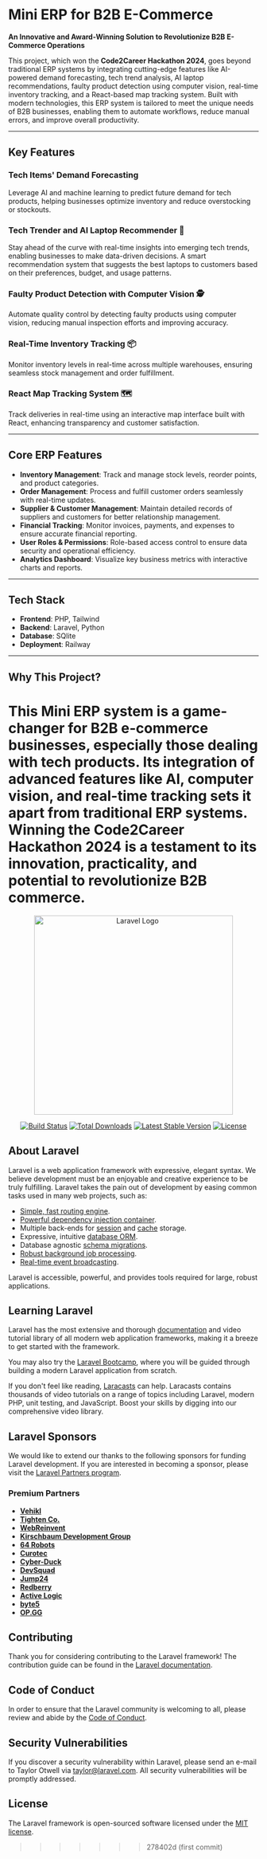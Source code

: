 
# Mini ERP for B2B E-Commerce  
**An Innovative and Award-Winning Solution to Revolutionize B2B E-Commerce Operations**  

This project, which won the **Code2Career Hackathon 2024**, goes beyond traditional ERP systems by integrating cutting-edge features like AI-powered demand forecasting, tech trend analysis, AI laptop recommendations, faulty product detection using computer vision, real-time inventory tracking, and a React-based map tracking system. Built with modern technologies, this ERP system is tailored to meet the unique needs of B2B businesses, enabling them to automate workflows, reduce manual errors, and improve overall productivity.

---

## Key Features  

### Tech Items' Demand Forecasting  
Leverage AI and machine learning to predict future demand for tech products, helping businesses optimize inventory and reduce overstocking or stockouts.  

### Tech Trender and AI Laptop Recommender 🤖
Stay ahead of the curve with real-time insights into emerging tech trends, enabling businesses to make data-driven decisions. A smart recommendation system that suggests the best laptops to customers based on their preferences, budget, and usage patterns. 

### Faulty Product Detection with Computer Vision 🕵️ 
Automate quality control by detecting faulty products using computer vision, reducing manual inspection efforts and improving accuracy.  

### Real-Time Inventory Tracking 📦 
Monitor inventory levels in real-time across multiple warehouses, ensuring seamless stock management and order fulfillment.  

### React Map Tracking System 🗺️
Track deliveries in real-time using an interactive map interface built with React, enhancing transparency and customer satisfaction.  

---

## Core ERP Features  

- **Inventory Management**: Track and manage stock levels, reorder points, and product categories.  
- **Order Management**: Process and fulfill customer orders seamlessly with real-time updates.  
- **Supplier & Customer Management**: Maintain detailed records of suppliers and customers for better relationship management.  
- **Financial Tracking**: Monitor invoices, payments, and expenses to ensure accurate financial reporting.  
- **User Roles & Permissions**: Role-based access control to ensure data security and operational efficiency.  
- **Analytics Dashboard**: Visualize key business metrics with interactive charts and reports.  

---

## Tech Stack  

- **Frontend**: PHP, Tailwind  
- **Backend**: Laravel, Python  
- **Database**: SQlite      
- **Deployment**: Railway  

---

## Why This Project?  
This Mini ERP system is a game-changer for B2B e-commerce businesses, especially those dealing with tech products. Its integration of advanced features like AI, computer vision, and real-time tracking sets it apart from traditional ERP systems. Winning the **Code2Career Hackathon 2024** is a testament to its innovation, practicality, and potential to revolutionize B2B commerce. 
=======
<p align="center"><a href="https://laravel.com" target="_blank"><img src="https://raw.githubusercontent.com/laravel/art/master/logo-lockup/5%20SVG/2%20CMYK/1%20Full%20Color/laravel-logolockup-cmyk-red.svg" width="400" alt="Laravel Logo"></a></p>

<p align="center">
<a href="https://github.com/laravel/framework/actions"><img src="https://github.com/laravel/framework/workflows/tests/badge.svg" alt="Build Status"></a>
<a href="https://packagist.org/packages/laravel/framework"><img src="https://img.shields.io/packagist/dt/laravel/framework" alt="Total Downloads"></a>
<a href="https://packagist.org/packages/laravel/framework"><img src="https://img.shields.io/packagist/v/laravel/framework" alt="Latest Stable Version"></a>
<a href="https://packagist.org/packages/laravel/framework"><img src="https://img.shields.io/packagist/l/laravel/framework" alt="License"></a>
</p>

## About Laravel

Laravel is a web application framework with expressive, elegant syntax. We believe development must be an enjoyable and creative experience to be truly fulfilling. Laravel takes the pain out of development by easing common tasks used in many web projects, such as:

- [Simple, fast routing engine](https://laravel.com/docs/routing).
- [Powerful dependency injection container](https://laravel.com/docs/container).
- Multiple back-ends for [session](https://laravel.com/docs/session) and [cache](https://laravel.com/docs/cache) storage.
- Expressive, intuitive [database ORM](https://laravel.com/docs/eloquent).
- Database agnostic [schema migrations](https://laravel.com/docs/migrations).
- [Robust background job processing](https://laravel.com/docs/queues).
- [Real-time event broadcasting](https://laravel.com/docs/broadcasting).

Laravel is accessible, powerful, and provides tools required for large, robust applications.

## Learning Laravel

Laravel has the most extensive and thorough [documentation](https://laravel.com/docs) and video tutorial library of all modern web application frameworks, making it a breeze to get started with the framework.

You may also try the [Laravel Bootcamp](https://bootcamp.laravel.com), where you will be guided through building a modern Laravel application from scratch.

If you don't feel like reading, [Laracasts](https://laracasts.com) can help. Laracasts contains thousands of video tutorials on a range of topics including Laravel, modern PHP, unit testing, and JavaScript. Boost your skills by digging into our comprehensive video library.

## Laravel Sponsors

We would like to extend our thanks to the following sponsors for funding Laravel development. If you are interested in becoming a sponsor, please visit the [Laravel Partners program](https://partners.laravel.com).

### Premium Partners

- **[Vehikl](https://vehikl.com/)**
- **[Tighten Co.](https://tighten.co)**
- **[WebReinvent](https://webreinvent.com/)**
- **[Kirschbaum Development Group](https://kirschbaumdevelopment.com)**
- **[64 Robots](https://64robots.com)**
- **[Curotec](https://www.curotec.com/services/technologies/laravel/)**
- **[Cyber-Duck](https://cyber-duck.co.uk)**
- **[DevSquad](https://devsquad.com/hire-laravel-developers)**
- **[Jump24](https://jump24.co.uk)**
- **[Redberry](https://redberry.international/laravel/)**
- **[Active Logic](https://activelogic.com)**
- **[byte5](https://byte5.de)**
- **[OP.GG](https://op.gg)**

## Contributing

Thank you for considering contributing to the Laravel framework! The contribution guide can be found in the [Laravel documentation](https://laravel.com/docs/contributions).

## Code of Conduct

In order to ensure that the Laravel community is welcoming to all, please review and abide by the [Code of Conduct](https://laravel.com/docs/contributions#code-of-conduct).

## Security Vulnerabilities

If you discover a security vulnerability within Laravel, please send an e-mail to Taylor Otwell via [taylor@laravel.com](mailto:taylor@laravel.com). All security vulnerabilities will be promptly addressed.

## License

The Laravel framework is open-sourced software licensed under the [MIT license](https://opensource.org/licenses/MIT).
>>>>>>> 278402d (first commit)
